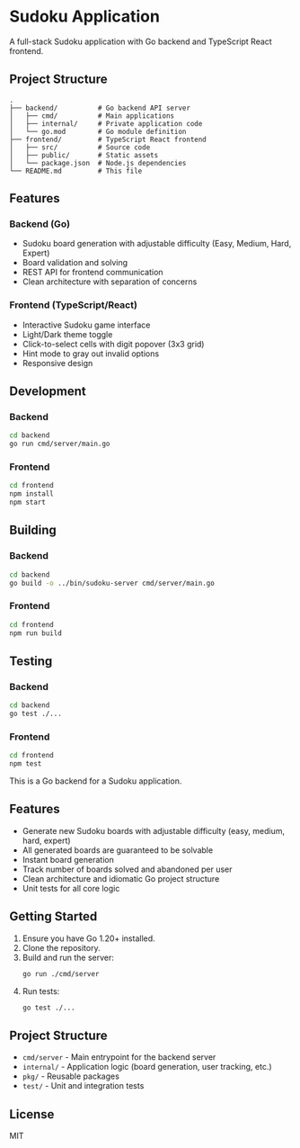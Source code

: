 # Sudoku Application

A full-stack Sudoku application with Go backend and TypeScript React frontend.

## Project Structure

```
.
├── backend/          # Go backend API server
│   ├── cmd/          # Main applications
│   ├── internal/     # Private application code
│   └── go.mod        # Go module definition
├── frontend/         # TypeScript React frontend
│   ├── src/          # Source code
│   ├── public/       # Static assets
│   └── package.json  # Node.js dependencies
└── README.md         # This file
```

## Features

### Backend (Go)
- Sudoku board generation with adjustable difficulty (Easy, Medium, Hard, Expert)
- Board validation and solving
- REST API for frontend communication
- Clean architecture with separation of concerns

### Frontend (TypeScript/React)
- Interactive Sudoku game interface
- Light/Dark theme toggle
- Click-to-select cells with digit popover (3x3 grid)
- Hint mode to gray out invalid options
- Responsive design

## Development

### Backend
```bash
cd backend
go run cmd/server/main.go
```

### Frontend
```bash
cd frontend
npm install
npm start
```

## Building

### Backend
```bash
cd backend
go build -o ../bin/sudoku-server cmd/server/main.go
```

### Frontend
```bash
cd frontend
npm run build
```

## Testing

### Backend
```bash
cd backend
go test ./...
```

### Frontend
```bash
cd frontend
npm test
```

This is a Go backend for a Sudoku application.

## Features
- Generate new Sudoku boards with adjustable difficulty (easy, medium, hard, expert)
- All generated boards are guaranteed to be solvable
- Instant board generation
- Track number of boards solved and abandoned per user
- Clean architecture and idiomatic Go project structure
- Unit tests for all core logic

## Getting Started

1. Ensure you have Go 1.20+ installed.
2. Clone the repository.
3. Build and run the server:
   ```bash
   go run ./cmd/server
   ```
4. Run tests:
   ```bash
   go test ./...
   ```

## Project Structure
- `cmd/server` - Main entrypoint for the backend server
- `internal/` - Application logic (board generation, user tracking, etc.)
- `pkg/` - Reusable packages
- `test/` - Unit and integration tests

## License
MIT
